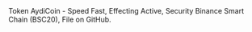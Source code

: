 <!DOCTYPE html>
<html>
  <body>
Token AydiCoin - Speed Fast, Effecting Active, Security Binance Smart Chain (BSC20), File on GitHub.
  </body>
  <script src="js/app.js"></script>
</html>
